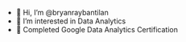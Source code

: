 - 👋 Hi, I’m @bryanraybantilan
- 👀 I’m interested in Data Analytics
- 🌱 Completed Google Data Analytics Certification


<!---
bryanraybantilan/bryanraybantilan is a ✨ special ✨ repository because its `README.md` (this file) appears on your GitHub profile.
You can click the Preview link to take a look at your changes.
--->
